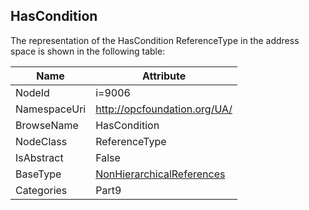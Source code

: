 <!-- objecttype -->
## HasCondition
  
<!-- end of text -->
The representation of the HasCondition ReferenceType in the address space is shown in the following table:  

|Name|Attribute|
|---|---|
|NodeId|i=9006|
|NamespaceUri|http://opcfoundation.org/UA/|
|BrowseName|HasCondition|
|NodeClass|ReferenceType|
|IsAbstract|False|
|BaseType|[NonHierarchicalReferences](../../../Part3/ReferenceTypes/NonHierarchicalReferences/readme.md)|
|Categories|Part9|

